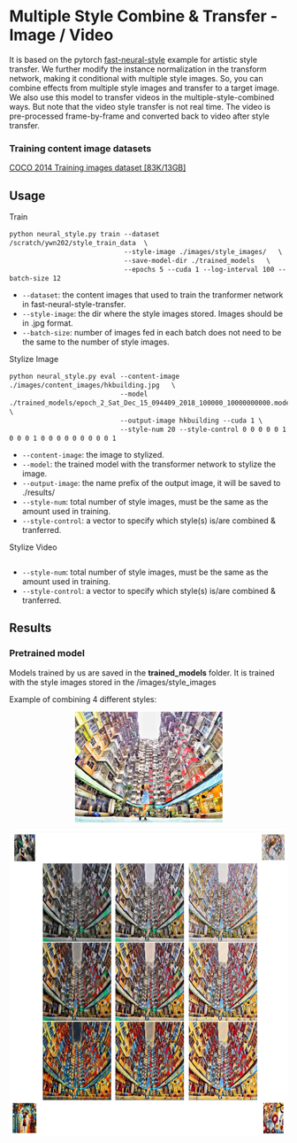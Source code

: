 # Multiple Style Combine & Transfer - Image / Video
It is based on the pytorch [fast-neural-style](https://github.com/pytorch/examples/tree/master/fast_neural_style) example for artistic style transfer. We further modify the instance normalization in the transform network, making it conditional with multiple style images. So, you can combine effects from multiple style images and transfer to a target image. We also use this model to transfer videos in the multiple-style-combined ways. But note that the video style transfer is not real time. The video is pre-processed frame-by-frame and converted back to video after style transfer.

### Training content image datasets
[COCO 2014 Training images dataset [83K/13GB]](http://images.cocodataset.org/zips/train2014.zip)


## Usage

Train
```
python neural_style.py train --dataset /scratch/ywn202/style_train_data  \
                             --style-image ./images/style_images/   \
                             --save-model-dir ./trained_models   \
                             --epochs 5 --cuda 1 --log-interval 100 --batch-size 12
```
* `--dataset`: the content images that used to train the tranformer network in fast-neural-style-transfer.
* `--style-image`: the dir where the style images stored. Images should be in .jpg format.
* `--batch-size`: number of images fed in each batch does not need to be the same to the number of style images.

Stylize Image
```
python neural_style.py eval --content-image ./images/content_images/hkbuilding.jpg   \
							--model ./trained_models/epoch_2_Sat_Dec_15_094409_2018_100000_10000000000.model   \
							--output-image hkbuilding --cuda 1 \
							--style-num 20 --style-control 0 0 0 0 0 1 0 0 0 1 0 0 0 0 0 0 0 0 0 1
```
* `--content-image`: the image to stylized.
* `--model`: the trained model with the transformer network to stylize the image.
* `--output-image`: the name prefix of the output image, it will be saved to ./results/
* `--style-num`: total number of style images, must be the same as the amount used in training.
* `--style-control`: a vector to specify which style(s) is/are combined & tranferred. 

Stylize Video
```

```
* `--style-num`: total number of style images, must be the same as the amount used in training.
* `--style-control`: a vector to specify which style(s) is/are combined & tranferred. 

## Results

### Pretrained model
Models trained by us are saved in the **trained_models** folder. It is trained with the style images stored in the /images/style_images

Example of combining 4 different styles:
<div align='center'>
  <img src='images/content_images/hkbuilding.jpg' height="200px">		
</div>

<p>
<img src="images/output_images/hkbuilding_styles_combined.jpg" width="1000" height="550" />
</p>
